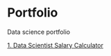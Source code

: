 # Portfolio
Data science portfolio

[1. Data Scientist Salary Calculator](https://github.com/KacperBilicki/Data-scientist-salary-calculator)
